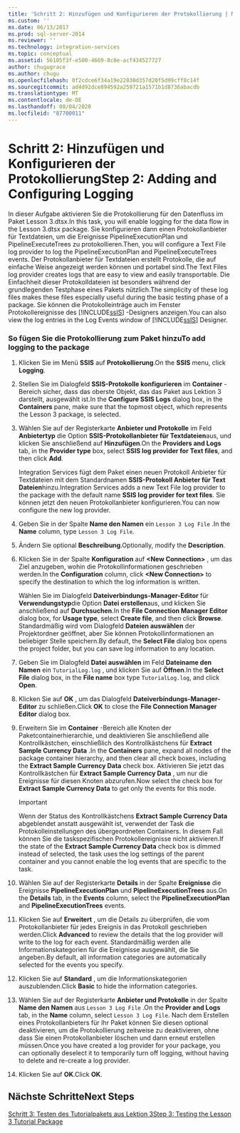```yaml
---
title: 'Schritt 2: Hinzufügen und Konfigurieren der Protokollierung | Microsoft-Dokumentation'
ms.custom: ''
ms.date: 06/13/2017
ms.prod: sql-server-2014
ms.reviewer: ''
ms.technology: integration-services
ms.topic: conceptual
ms.assetid: 56105f3f-e500-4669-8c8e-acf434527727
author: chugugrace
ms.author: chugu
ms.openlocfilehash: 0f2cdce6f34a19e22830d357d20f5d99cff8c14f
ms.sourcegitcommit: ad4d92dce894592a259721a1571b1d8736abacdb
ms.translationtype: MT
ms.contentlocale: de-DE
ms.lasthandoff: 08/04/2020
ms.locfileid: "87700011"
---
```

# <a name="step-2-adding-and-configuring-logging"></a><span data-ttu-id="edf44-102">Schritt 2: Hinzufügen und Konfigurieren der Protokollierung</span><span class="sxs-lookup"><span data-stu-id="edf44-102">Step 2: Adding and Configuring Logging</span></span>
  <span data-ttu-id="edf44-103">In dieser Aufgabe aktivieren Sie die Protokollierung für den Datenfluss im Paket Lesson 3.dtsx.</span><span class="sxs-lookup"><span data-stu-id="edf44-103">In this task, you will enable logging for the data flow in the Lesson 3.dtsx package.</span></span> <span data-ttu-id="edf44-104">Sie konfigurieren dann einen Protokollanbieter für Textdateien, um die Ereignisse PipelineExecutionPlan und PipelineExecuteTrees zu protokollieren.</span><span class="sxs-lookup"><span data-stu-id="edf44-104">Then, you will configure a Text File log provider to log the PipelineExecutionPlan and PipelineExecuteTrees events.</span></span> <span data-ttu-id="edf44-105">Der Protokollanbieter für Textdateien erstellt Protokolle, die auf einfache Weise angezeigt werden können und portabel sind.</span><span class="sxs-lookup"><span data-stu-id="edf44-105">The Text Files log provider creates logs that are easy to view and easily transportable.</span></span> <span data-ttu-id="edf44-106">Die Einfachheit dieser Protokolldateien ist besonders während der grundlegenden Testphase eines Pakets nützlich.</span><span class="sxs-lookup"><span data-stu-id="edf44-106">The simplicity of these log files makes these files especially useful during the basic testing phase of a package.</span></span> <span data-ttu-id="edf44-107">Sie können die Protokolleinträge auch im Fenster Protokollereignisse des [!INCLUDE[ssIS](../includes/ssis-md.md)] -Designers anzeigen.</span><span class="sxs-lookup"><span data-stu-id="edf44-107">You can also view the log entries in the Log Events window of [!INCLUDE[ssIS](../includes/ssis-md.md)] Designer.</span></span>  
  
### <a name="to-add-logging-to-the-package"></a><span data-ttu-id="edf44-108">So fügen Sie die Protokollierung zum Paket hinzu</span><span class="sxs-lookup"><span data-stu-id="edf44-108">To add logging to the package</span></span>  
  
1.  <span data-ttu-id="edf44-109">Klicken Sie im Menü **SSIS** auf **Protokollierung**.</span><span class="sxs-lookup"><span data-stu-id="edf44-109">On the **SSIS** menu, click **Logging**.</span></span>  
  
2.  <span data-ttu-id="edf44-110">Stellen Sie im Dialogfeld **SSIS-Protokolle konfigurieren** im **Container** -Bereich sicher, dass das oberste Objekt, das das Paket aus Lektion 3 darstellt, ausgewählt ist.</span><span class="sxs-lookup"><span data-stu-id="edf44-110">In the **Configure SSIS Logs** dialog box, in the **Containers** pane, make sure that the topmost object, which represents the Lesson 3 package, is selected.</span></span>  
  
3.  <span data-ttu-id="edf44-111">Wählen Sie auf der Registerkarte **Anbieter und Protokolle** im Feld **Anbietertyp** die Option **SSIS-Protokollanbieter für Textdateien**aus, und klicken Sie anschließend auf **Hinzufügen**.</span><span class="sxs-lookup"><span data-stu-id="edf44-111">On the **Providers and Logs** tab, in the **Provider type** box, select **SSIS log provider for Text files**, and then click **Add**.</span></span>  
  
     <span data-ttu-id="edf44-112">Integration Services fügt dem Paket einen neuen Protokoll Anbieter für Textdateien mit dem Standardnamen **SSIS-Protokoll Anbieter für Text Dateien**hinzu.</span><span class="sxs-lookup"><span data-stu-id="edf44-112">Integration Services adds a new Text File log provider to the package with the default name **SSIS log provider for text files**.</span></span> <span data-ttu-id="edf44-113">Sie können jetzt den neuen Protokollanbieter konfigurieren.</span><span class="sxs-lookup"><span data-stu-id="edf44-113">You can now configure the new log provider.</span></span>  
  
4.  <span data-ttu-id="edf44-114">Geben Sie in der Spalte **Name den Namen** ein `Lesson 3 Log File` .</span><span class="sxs-lookup"><span data-stu-id="edf44-114">In the **Name** column, type `Lesson 3 Log File`.</span></span>  
  
5.  <span data-ttu-id="edf44-115">Ändern Sie optional **Beschreibung**.</span><span class="sxs-lookup"><span data-stu-id="edf44-115">Optionally, modify the **Description**.</span></span>  
  
6.  <span data-ttu-id="edf44-116">Klicken Sie in der Spalte **Konfiguration** auf **\<New Connection>** , um das Ziel anzugeben, wohin die Protokollinformationen geschrieben werden.</span><span class="sxs-lookup"><span data-stu-id="edf44-116">In the **Configuration** column, click **\<New Connection>** to specify the destination to which the log information is written.</span></span>  
  
     <span data-ttu-id="edf44-117">Wählen Sie im Dialogfeld **Dateiverbindungs-Manager-Editor** für **Verwendungstyp**die Option **Datei erstellen**aus, und klicken Sie anschließend auf **Durchsuchen**.</span><span class="sxs-lookup"><span data-stu-id="edf44-117">In the **File Connection Manager Editor** dialog box, for **Usage type**, select **Create file**, and then click **Browse**.</span></span> <span data-ttu-id="edf44-118">Standardmäßig wird vom Dialogfeld **Dateien auswählen** der Projektordner geöffnet, aber Sie können Protokollinformationen an beliebiger Stelle speichern.</span><span class="sxs-lookup"><span data-stu-id="edf44-118">By default, the **Select File** dialog box opens the project folder, but you can save log information to any location.</span></span>  
  
7.  <span data-ttu-id="edf44-119">Geben Sie im Dialogfeld **Datei auswählen** im Feld **Dateiname den Namen** ein `TutorialLog.log` , und klicken Sie auf **Öffnen**.</span><span class="sxs-lookup"><span data-stu-id="edf44-119">In the **Select File** dialog box, in the **File name** box type `TutorialLog.log`, and click **Open**.</span></span>  
  
8.  <span data-ttu-id="edf44-120">Klicken Sie auf **OK** , um das Dialogfeld **Dateiverbindungs-Manager-Editor** zu schließen.</span><span class="sxs-lookup"><span data-stu-id="edf44-120">Click **OK** to close the **File Connection Manager Editor** dialog box.</span></span>  
  
9. <span data-ttu-id="edf44-121">Erweitern Sie im **Container** -Bereich alle Knoten der Paketcontainerhierarchie, und deaktivieren Sie anschließend alle Kontrollkästchen, einschließlich des Kontrollkästchens für **Extract Sample Currency Data** .</span><span class="sxs-lookup"><span data-stu-id="edf44-121">In the **Containers** pane, expand all nodes of the package container hierarchy, and then clear all check boxes, including the **Extract Sample Currency Data** check box.</span></span> <span data-ttu-id="edf44-122">Aktivieren Sie jetzt das Kontrollkästchen für **Extract Sample Currency Data** , um nur die Ereignisse für diesen Knoten abzurufen.</span><span class="sxs-lookup"><span data-stu-id="edf44-122">Now select the check box for **Extract Sample Currency Data** to get only the events for this node.</span></span>  
  
    > [!IMPORTANT]  
    >  <span data-ttu-id="edf44-123">Wenn der Status des Kontrollkästchens **Extract Sample Currency Data** abgeblendet anstatt ausgewählt ist, verwendet der Task die Protokolleinstellungen des übergeordneten Containers. In diesem Fall können Sie die taskspezifischen Protokollereignisse nicht aktivieren.</span><span class="sxs-lookup"><span data-stu-id="edf44-123">If the state of the **Extract Sample Currency Data** check box is dimmed instead of selected, the task uses the log settings of the parent container and you cannot enable the log events that are specific to the task.</span></span>  
  
10. <span data-ttu-id="edf44-124">Wählen Sie auf der Registerkarte **Details** in der Spalte **Ereignisse** die Ereignisse **PipelineExecutionPlan** und **PipelineExecutionTrees** aus.</span><span class="sxs-lookup"><span data-stu-id="edf44-124">On the **Details** tab, in the **Events** column, select the **PipelineExecutionPlan** and **PipelineExecutionTrees** events.</span></span>  
  
11. <span data-ttu-id="edf44-125">Klicken Sie auf **Erweitert** , um die Details zu überprüfen, die vom Protokollanbieter für jedes Ereignis in das Protokoll geschrieben werden.</span><span class="sxs-lookup"><span data-stu-id="edf44-125">Click **Advanced** to review the details that the log provider will write to the log for each event.</span></span> <span data-ttu-id="edf44-126">Standardmäßig werden alle Informationskategorien für die Ereignisse ausgewählt, die Sie angeben.</span><span class="sxs-lookup"><span data-stu-id="edf44-126">By default, all information categories are automatically selected for the events you specify.</span></span>  
  
12. <span data-ttu-id="edf44-127">Klicken Sie auf **Standard** , um die Informationskategorien auszublenden.</span><span class="sxs-lookup"><span data-stu-id="edf44-127">Click **Basic** to hide the information categories.</span></span>  
  
13. <span data-ttu-id="edf44-128">Wählen Sie auf der Registerkarte **Anbieter und Protokolle** in der Spalte **Name den Namen** aus `Lesson 3 Log File` .</span><span class="sxs-lookup"><span data-stu-id="edf44-128">On the **Provider and Logs** tab, in the **Name** column, select `Lesson 3 Log File`.</span></span> <span data-ttu-id="edf44-129">Nach dem Erstellen eines Protokollanbieters für Ihr Paket können Sie diesen optional deaktivieren, um die Protokollierung zeitweise zu deaktivieren, ohne dass Sie einen Protokollanbieter löschen und dann erneut erstellen müssen.</span><span class="sxs-lookup"><span data-stu-id="edf44-129">Once you have created a log provider for your package, you can optionally deselect it to temporarily turn off logging, without having to delete and re-create a log provider.</span></span>  
  
14. <span data-ttu-id="edf44-130">Klicken Sie auf **OK**.</span><span class="sxs-lookup"><span data-stu-id="edf44-130">Click **OK**.</span></span>  
  
## <a name="next-steps"></a><span data-ttu-id="edf44-131">Nächste Schritte</span><span class="sxs-lookup"><span data-stu-id="edf44-131">Next Steps</span></span>  
 [<span data-ttu-id="edf44-132">Schritt 3: Testen des Tutorialpakets aus Lektion 3</span><span class="sxs-lookup"><span data-stu-id="edf44-132">Step 3: Testing the Lesson 3 Tutorial Package</span></span>](../integration-services/lesson-3-3-testing-the-lesson-3-tutorial-package.md)  
  
  
